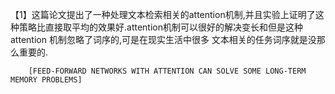 
【1】这篇论文提出了一种处理文本检索相关的attention机制,并且实验上证明了这种策略比直接取平均的效果好.attention机制可以很好的解决变长和但是这种attention 机制忽略了词序的,可是在现实生活中很多
文本相关的任务词序就是没那么重要的.
              
        [FEED-FORWARD NETWORKS WITH ATTENTION CAN SOLVE SOME LONG-TERM MEMORY PROBLEMS]
